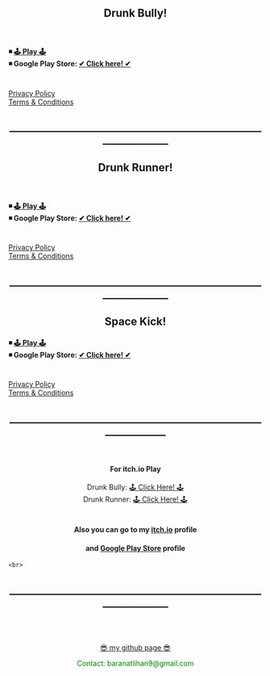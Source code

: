 <html>

  <center><h2> Drunk Bully! </h2> </center>
  <br>
    <h4>
   ◾ <A HREF="pages/DrunkBullyWebGL.html"> 🕹 Play 🕹</A>
    <br>
   ◾ Google Play Store: <a href ="https://play.google.com/store/apps/details?id=com.BaboliGames.DrunkBully">✔ Click here! ✔</a>
    </h4>
  <br>
  <A HREF="pages/DrunkBullyPrivacy.html">Privacy Policy</A>
  <br>
  <A HREF="pages/DrunkBullyTermsCondition.html">Terms & Conditions</A>
  <center><h2>_______________________________________________________________</h2> </center>
  <center><h2> Drunk Runner! </h2> </center>
  <br>
    <h4>
   ◾ <A HREF="pages/DrunkRunnerWebGL.html"> 🕹 Play 🕹</A>
    <br>
   ◾ Google Play Store: <a href ="https://play.google.com/store/apps/details?id=com.BaboliGames.DrunkRunner">✔ Click here! ✔</a>
    </h4>
  <br>
  <A HREF="pages/DrunkRunnerPrivacy.html">Privacy Policy</A>
  <br>
  <A HREF="pages/DrunkRunnerTermsCondition.html">Terms & Conditions</A>

  <center><h2>_______________________________________________________________</h2> </center>
  <center><h2> Space Kick! </h2> </center>
  <h4>
   ◾ <A HREF="https://baranbaboli.github.io"> 🕹 Play 🕹</A>
    <br>
   ◾ Google Play Store: <a href ="https://play.google.com/store/apps/details?id=com.BaboliGames.SpaceKick">✔ Click here! ✔</a>
    </h4>
  <br>
  <A HREF="pages/SpaceKickPrivacy.html">Privacy Policy</A>
  <br>
  <A HREF="pages/SpaceKickTermsCondition.html">Terms & Conditions</A>
  <br>  
  <center><h2>______________________________________________________________</h2> </center>
    <br>
          <center><h4>For itch.io Play</h4></center>
          <center> Drunk Bully: <a href = "https://baranbaboli.itch.io/drunkbully"> 🕹  Click Here!  🕹</a><br></center>
          <center> Drunk Runner: <a href = "https://baranbaboli.itch.io/drunkrunner"> 🕹  Click Here!  🕹</a><br></center>
          <br>
          <center><h4>Also you can go to my <a href="https://baranbaboli.itch.io">itch.io</a> profile</h4></center>
          <center><h4>and <a href="https://play.google.com/store/apps/developer?id=baranbaboli">Google Play Store</a> profile</h4></center>
  
    <br>
  <center><h2>_______________________________________________________________</h2> </center>
  
  <br>  
  <br><br>
  <center><a href="https://github.com/Baranbaboli">  😎  my github page  😎</a><p style = "color:green">Contact: baranatlihan9@gmail.com</p></center>

</html>
